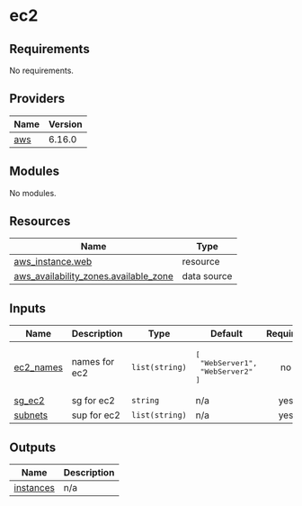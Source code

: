 # ec2

<!-- BEGIN_TF_DOCS -->
## Requirements

No requirements.

## Providers

| Name | Version |
|------|---------|
| <a name="provider_aws"></a> [aws](#provider\_aws) | 6.16.0 |

## Modules

No modules.

## Resources

| Name | Type |
|------|------|
| [aws_instance.web](https://registry.terraform.io/providers/hashicorp/aws/latest/docs/resources/instance) | resource |
| [aws_availability_zones.available_zone](https://registry.terraform.io/providers/hashicorp/aws/latest/docs/data-sources/availability_zones) | data source |

## Inputs

| Name | Description | Type | Default | Required |
|------|-------------|------|---------|:--------:|
| <a name="input_ec2_names"></a> [ec2\_names](#input\_ec2\_names) | names for ec2 | `list(string)` | <pre>[<br/>  "WebServer1",<br/>  "WebServer2"<br/>]</pre> | no |
| <a name="input_sg_ec2"></a> [sg\_ec2](#input\_sg\_ec2) | sg for ec2 | `string` | n/a | yes |
| <a name="input_subnets"></a> [subnets](#input\_subnets) | sup for ec2 | `list(string)` | n/a | yes |

## Outputs

| Name | Description |
|------|-------------|
| <a name="output_instances"></a> [instances](#output\_instances) | n/a |
<!-- END_TF_DOCS -->
